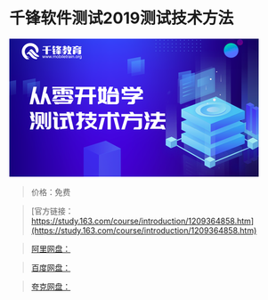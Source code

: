 # 千锋软件测试2019测试技术方法

![img](../../../assets/study163/free/4ad138ab71f74727a230367372509506.png)

> 价格：免费

> [官方链接：https://study.163.com/course/introduction/1209364858.htm](https://study.163.com/course/introduction/1209364858.htm)

> [阿里网盘：]()

> [百度网盘：]()

> [夸克网盘：]()
